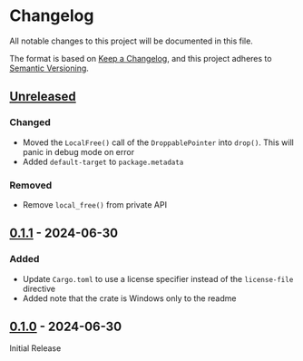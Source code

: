 # Changelog

All notable changes to this project will be documented in this file.

The format is based on [Keep a Changelog](https://keepachangelog.com/en/1.1.0/),
and this project adheres to [Semantic Versioning](https://semver.org/spec/v2.0.0.html).

## [Unreleased]

### Changed

* Moved the `LocalFree()` call of the `DroppablePointer` into `drop()`. This will panic in debug mode on error
* Added `default-target` to `package.metadata`

### Removed

* Remove `local_free()` from private API

## [0.1.1] - 2024-06-30

### Added

* Update `Cargo.toml` to use a license specifier instead of the `license-file` directive
* Added note that the crate is Windows only to the readme

## [0.1.0] - 2024-06-30

Initial Release

[unreleased]: https://github.com/jschpp/laps-rs/compare/v0.1.1...HEAD
[0.1.1]: https://github.com/jschpp/laps-rs/compare/v0.1.0...v0.1.1
[0.1.0]: https://github.com/jschpp/laps-rs/releases/tag/v0.1.0